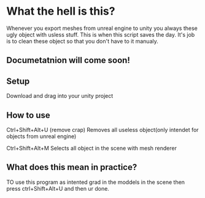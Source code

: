 # What the hell is this?
Whenever you export meshes from unreal engine to unity you always these ugly object with usless stuff.
This is when this script saves the day. It's job is to clean these object so that you don't have to it manualy.

## Documetatnion will come soon!

## Setup
Download and drag into your unity project

## How to use
Ctrl+Shift+Alt+U (remove crap)
Removes all useless object(only intendet for objects from unreal engine)

Ctrl+Shift+Alt+M
Selects all object in the scene with mesh renderer

## What does this mean in practice?
TO use this program as intented grad in the moddels in the scene then press ctrl+Shift+Alt+U and then ur done.
